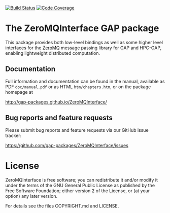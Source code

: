 [![Build Status](https://travis-ci.org/gap-packages/ZeroMQInterface.svg?branch=master)](https://travis-ci.org/gap-packages/ZeroMQInterface)
[![Code Coverage](https://codecov.io/github/gap-packages/ZeroMQInterface/coverage.svg?branch=master&token=)](https://codecov.io/gh/gap-packages/ZeroMQInterface)

# The ZeroMQInterface GAP package

This package provides both low-level bindings as well as some higher level
interfaces for the [ZeroMQ](http://zeromq.org) message passing library
for GAP and HPC-GAP, enabling lightweight distributed computation.

## Documentation

Full information and documentation can be found in the manual, available
as PDF `doc/manual.pdf` or as HTML `htm/chapters.htm`, or on the package
homepage at

  <http://gap-packages.github.io/ZeroMQInterface/>


## Bug reports and feature requests

Please submit bug reports and feature requests via our GitHub issue tracker:

  <https://github.com/gap-packages/ZeroMQInterface/issues>


# License

ZeroMQInterface is free software; you can redistribute it and/or modify it under
the terms of the GNU General Public License as published by the Free Software
Foundation; either version 2 of the License, or (at your option) any later
version.

For details see the files COPYRIGHT.md and LICENSE.
